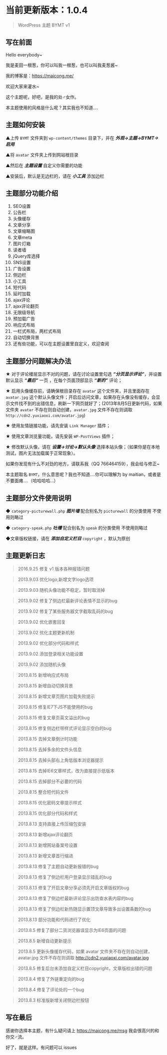 # 当前更新版本：1.0.4

> WordPress 主题 BYMT v1

## 写在前面

Hello everybody~

我是麦田一根葱，你可以叫我一根葱，也可以叫我麦葱酱~

我的博客是：https://maicong.me/

欢迎大家来灌水~

这个主题呢，好吧，是我的处♂女作。

本主题使用的风格是什么呢？其实我也不知道....

## 主题如何安装

▲上传 `BYMT` 文件夹到 `wp-content/themes` 目录下，并在 ***外观->主题->BYMT->启用***

▲将 `avatar` 文件夹上传到网站根目录

▲然后在 ***主题设置*** 自定义你需要的功能

▲安装后，默认是无边栏的，请在 ***小工具*** 添加边栏

## 主题部分功能介绍

1. SEO设置
2. 公告栏
3. 头像缓存
4. 文章分享
5. 文章缩略图
6. 文章meta
7. 图片灯箱
8. 读者墙
9. jQuery库选择
10. SNS设置
11. 广告设置
12. 侧边栏
13. 小工具
14. 短代码
15. 延时加载
16. ajax评论
17. ajax评论翻页
18. 无限级导航
19. 预加载广告
20. 响应式布局
21. 一栏式布局，两栏式布局
22. 自动切换背景
23. 还有些功能，可以在主题设置里自定义，欢迎查阅

## 主题部分问题解决办法

★ 对于评论楼层显示不对的问题，请在讨论设置里勾选 ***“分页显示评论”***，并设置默认显示 ***“最后”*** 一页 ，在每个页面顶部显示 ***“新的”*** 评论；

★ 启用头像缓存前，请确保根目录存在 `avatar` 这个文件夹，并且里面存在 `avatar.jpg` 这个默认头像文件；开启后访问文章，如果存在头像没有缓存，会显示文件找不到的出错信息，刷新一下网页就好了；(2013年8月5日更新代码，如果文件夹 `avatar` 不存在则自动创建，`avatar.jpg` 文件不存在则调取 `http://cdn2.yuxiaoxi.com/avatar.jpg`)

★ 使用友情链接功能，请先安装 `Link Manager` 插件；

★ 使用文章浏览量功能，请先安装 `WP-PostViews` 插件；

★ 修改默认头像，请在 ***设置->讨论->默认头像*** 选择本站头像；（如果你是在本地测试，图片无法加载属于正常现象）。

如果你发现有什么不对劲的地方，请联系我（QQ 766464159），我会给与修正~

本主题取名 `BYMT`，什么意思呢？我也不知道....你可以理解为 by maitian，或者是不要面瘫....（哈哈哈哈...）

## 主题部分文件使用说明

◆ `category-picturewall.php` ***图片墙*** 配合别名为 `picturewall` 的分类使用 不使用则略过

◆ `category-speak.php` ***吐槽*** 配合别名为 `speak` 的分类使用 不使用则略过

◆文章版权链接，请在 ***添加自定义栏目*** `copyright` ，默认为原创

## 主题更新日志

> 2016.9.25 修复 v1 版本各种报错问题

> 2013.9.03 优化logo,新增文字logo选项

> 2013.9.03 随机头像功能不稳定，暂时取消掉

> 2013.9.02 修复了侧边栏最新评论表情不显示的bug

> 2013.9.02 修复了某些服务器文字截取乱码的bug

> 2013.9.02 优化嵌套回复

> 2013.9.02 优化主题更新机制

> 2013.9.02 优化部分代码和样式

> 2013.9.02 添加登录相关功能设置

> 2013.9.02 添加随机头像

> 2013.8.15 新增响应式布局

> 2013.8.15 新增自动切换背景

> 2013.8.15 新增文章页图片加载失败提示

> 2013.8.15 修复IE7下JS不能使用的bug

> 2013.8.15 修复文章页英文溢出的bug

> 2013.8.15 修复侧边栏带样式评论显示空白的bug

> 2013.8.15 去掉文章倒计时功能

> 2013.8.15 去掉多余的文件头信息

> 2013.8.15 去掉头部右上角低版本浏览器提示

> 2013.8.15 去掉IE6文章样式，改为直接提示低版本

> 2013.8.15 去掉部分不必要的代码

> 2013.8.15 整合短代码文件

> 2013.8.15 优化密码文章提示样式

> 2013.8.15 优化部分代码和样式

> 2013.8.13 支持直接上传压缩包安装

> 2013.8.13 新增ajax评论翻页

> 2013.8.13 新增网站备案号设置

> 2013.8.13 新增文章首行缩进

> 2013.8.13 修复了主题自动更新报错的bug

> 2013.8.13 修复了侧边栏用户登录显示错乱的bug

> 2013.8.13 修复了开启文章分享必须先开启文章版权的bug

> 2013.8.13 修复了侧边栏最新评论显示出防查水表内容的bug

> 2013.8.13 修复了侧边栏新热随显示置顶文章导致多出设置条数的bug

> 2013.8.13 部分功能和代码进行了优化

> 2013.8.5 修复了部分二货浏览器误显示为IE6页面的问题

> 2013.8.5 新增自动更新提示

> 2013.8.5 更新头像缓存代码，如果 avatar 文件夹不存在则自动创建，avatar.jpg 文件不存在则调取 http://cdn2.yuxiaoxi.com/avatar.jpg

> 2013.8.5 修复后台未添加自定义栏目copyright，文章版权出错的问题

> 2013.8.4 修复了外链重定向的bug

> 2013.8.4 修复了评论处的一个bug

> 2013.8.3 标准版新增关闭侧边栏按钮

## 写在最后

感谢你选择本主题，有什么疑问请上 https://maicong.me/msg 我会很高兴的和你交♂流。

好了，就是这样。有问题可以 issues
